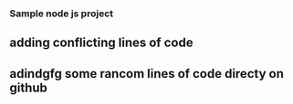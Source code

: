 ### Sample node js project

## adding conflicting lines of code

## adindgfg some rancom lines of code directy on github

